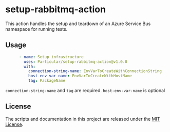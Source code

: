 # setup-rabbitmq-action

This action handles the setup and teardown of an Azure Service Bus namespace for running tests.

## Usage

```yaml
      - name: Setup infrastructure
        uses: Particular/setup-rabbitmq-action@v1.0.0
        with:
          connection-string-name: EnvVarToCreateWithConnectionString
          host-env-var-name: EnvVarToCreateWithHostName
          tag: PackageName
```

`connection-string-name` and `tag` are required. `host-env-var-name` is optional

## License

The scripts and documentation in this project are released under the [MIT License](LICENSE).
